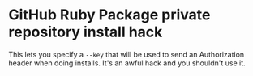 # GitHub Ruby Package private repository install hack

This lets you specify a `--key` that will be used to send an Authorization header when doing installs. 
It's an awful hack and you shouldn't use it.
